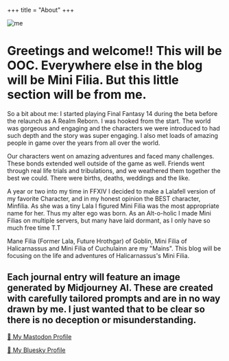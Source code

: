 +++
title = "About"
+++

![me](https://live.staticflickr.com/65535/53797311381_9c2352e76f_b.jpg)

# Greetings and welcome!! This will be OOC. Everywhere else in the blog will be Mini Filia. But this little section will be from me. 


So a bit about me: I started playing Final Fantasy 14 during the beta before the relaunch as A Realm Reborn. I was hooked from the start. The world was gorgeous and engaging and the characters we were introduced to had such depth and the story was super engaging. I also met loads of amazing people in game over the years from all over the world. 


Our characters went on amazing adventures and faced many challenges. These bonds extended well outside of the game as well. Friends went through real life trials and tribulations, and we weathered them together the best we could. There were births, deaths, weddings and the like. 


A year or two into my time in FFXIV I decided to make a Lalafell version of my favorite Character, and in my honest opinion the BEST character, Minfilia. As she was a tiny Lala I figured Mini Filia was the most appropriate name for her. Thus my alter ego was born. As an Alt-o-holic I made Mini Filias on multiple servers, but many have laid dormant, as I only have so much free time T.T


Mane Filia (Former Lala, Future Hrothgar) of Goblin, Mini Filia of Halicarnassus and Mini Filia of Cuchulainn are my "Mains". This blog will be focusing on the life and adventures of Halicarnassus's Mini Filia.


## Each journal entry will feature an image generated by Midjourney AI. These are created with carefully tailored prompts and are in no way drawn by me. I just wanted that to be clear so there is no deception or misunderstanding. 


[🦣 My Mastodon Profile](tab:)

[🦋 My Bluesky Profile](tab:https://bsky.app/profile/theoriginalminifilia.com)
